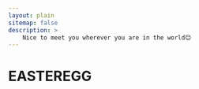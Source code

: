 ```yaml
---
layout: plain
sitemap: false
description: >
    Nice to meet you wherever you are in the world😊
---
```


# EASTEREGG

<!-- 2D Map -->
<div class="visitor-map" id="visitor-map">
<script type="text/javascript" id="clustrmaps" src="//cdn.clustrmaps.com/map_v2.js?cl=080808&w=300&t=n&d=Ad3TviOqDHsVtOCYhcgps89JxsZQA9CUrbaly3rhfLM&co=ffffff&ct=808080&cmo=3acc3a&cmn=ff5353"></script>
</div>

<!-- 3D Map -->
<!-- <div class="visitor-map" id="visitor-map">
<script type="text/javascript" id="clstr_globe" src="//clustrmaps.com/globe.js?d=Ad3TviOqDHsVtOCYhcgps89JxsZQA9CUrbaly3rhfLM"></script>
</div> -->